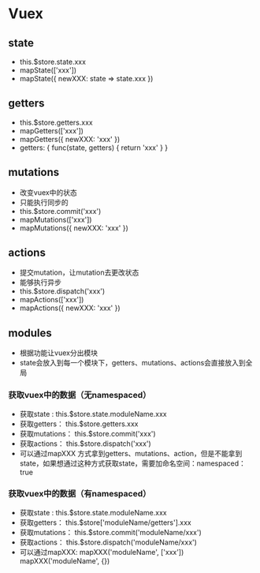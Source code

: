 # Vuex

## state
- this.$store.state.xxx
- mapState(['xxx'])  
- mapState({
  newXXX: state => state.xxx
})

## getters
- this.$store.getters.xxx
- mapGetters(['xxx'])
- mapGetters({
  newXXX: 'xxx'
})
- getters: {
  func(state, getters) {
    return 'xxx'
  }
}

## mutations
- 改变vuex中的状态
- 只能执行同步的
- this.$store.commit('xxx')
- mapMutations(['xxx'])
- mapMutations({
  newXXX: 'xxx'
})


## actions
- 提交mutation，让mutation去更改状态
- 能够执行异步
- this.$store.dispatch('xxx')
- mapActions(['xxx'])
- mapActions({
  newXXX: 'xxx'
})


## modules
- 根据功能让vuex分出模块
- state会放入到每一个模块下，getters、mutations、actions会直接放入到全局

### 获取vuex中的数据（无namespaced）
- 获取state : this.$store.state.moduleName.xxx
- 获取getters： this.$store.getters.xxx
- 获取mutations： this.$store.commit('xxx')
- 获取actions： this.$store.dispatch('xxx')
- 可以通过mapXXX 方式拿到getters、mutations、action，但是不能拿到state，如果想通过这种方式获取state，需要加命名空间：namespaced：true

### 获取vuex中的数据（有namespaced）
- 获取state : this.$store.state.moduleName.xxx
- 获取getters： this.$store['moduleName/getters'].xxx
- 获取mutations： this.$store.commit('moduleName/xxx')
- 获取actions： this.$store.dispatch('moduleName/xxx')
- 可以通过mapXXX: mapXXX('moduleName', ['xxx'])  mapXXX('moduleName', {})
